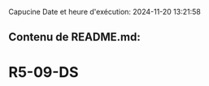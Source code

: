 Capucine
Date et heure d'exécution: 2024-11-20 13:21:58

Contenu de README.md:
---------------------
# R5-09-DS